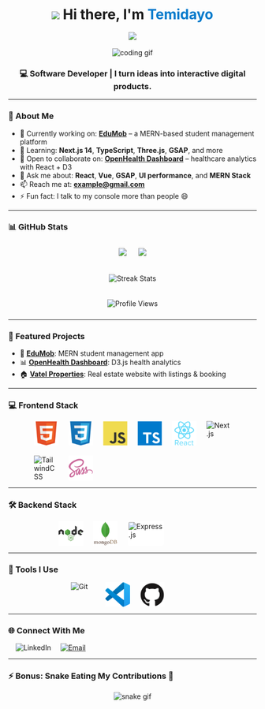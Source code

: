 <h1 align="center">
  <img src="https://twemoji.maxcdn.com/v/latest/72x72/1f44b.png" width="30"/> 
  Hi there, I'm <span style="color:#007acc;">Temidayo</span>
</h1>

<p align="center">
  <img src="https://readme-typing-svg.herokuapp.com?lines=Full-Stack+Developer;Frontend+%2F+Backend+Engineer;I+build+awesome+digital+products!&center=true&width=500&height=45" />
</p>

<p align="center">
  <img src="https://media.giphy.com/media/qgQUggAC3Pfv687qPC/giphy.gif" width="500" alt="coding gif"/>
</p>

<h3 align="center">💻 Software Developer | I turn ideas into interactive digital products.</h3>

---

### 🚀 About Me

- 🔭 Currently working on: [**EduMob**](https://edumob-demo.vercel.app) – a MERN-based student management platform  
- 🌱 Learning: **Next.js 14**, **TypeScript**, **Three.js**, **GSAP**, and more  
- 👯 Open to collaborate on: [**OpenHealth Dashboard**](https://github.com/yourusername/openhealth-dashboard) – healthcare analytics with React + D3  
- 💬 Ask me about: **React**, **Vue**, **GSAP**, **UI performance**, and **MERN Stack**  
- 📫 Reach me at: **example@gmail.com**  
- ⚡ Fun fact: I talk to my console more than people 😄  

---

### 📊 GitHub Stats

<p align="center">
  <img src="https://github-readme-stats.vercel.app/api?username=temidayo-emmanuel&show_icons=true&theme=radical" height="160" style="margin: 10px"/>
  <img src="https://github-readme-stats.vercel.app/api/top-langs/?username=temidayo-emmanuel&layout=compact&theme=radical" height="160" style="margin: 10px"/>
</p>

<p align="center">
  <img src="https://github-readme-streak-stats.herokuapp.com/?user=temidayo-emmanuel&theme=radical" alt="Streak Stats" style="margin: 10px"/>
</p>

<p align="center">
  <img src="https://komarev.com/ghpvc/?username=temidayo-emmanuel&label=Profile+Views&color=blue&style=flat" alt="Profile Views" style="margin: 10px"/>
</p>

---

### 🧩 Featured Projects

- 🚀 [**EduMob**](https://edumob-demo.vercel.app): MERN student management app  
- 📊 [**OpenHealth Dashboard**](https://github.com/yourusername/openhealth-dashboard): D3.js health analytics  
- 🏠 [**Vatel Properties**](https://vatelproperties.com): Real estate website with listings & booking  

---

### 💻 Frontend Stack

<div style="display: flex; justify-content: flex-start; flex-wrap: wrap; gap: 20px; max-width: 400px; margin: 0 auto;">
  <img src="https://raw.githubusercontent.com/devicons/devicon/master/icons/html5/html5-original.svg" alt="HTML5" width="50" title="HTML5" />
  <img src="https://raw.githubusercontent.com/devicons/devicon/master/icons/css3/css3-original.svg" alt="CSS3" width="50" title="CSS3" />
  <img src="https://raw.githubusercontent.com/devicons/devicon/master/icons/javascript/javascript-original.svg" alt="JavaScript" width="50" title="JavaScript" />
  <img src="https://raw.githubusercontent.com/devicons/devicon/master/icons/typescript/typescript-original.svg" alt="TypeScript" width="50" title="TypeScript" />
  <img src="https://raw.githubusercontent.com/devicons/devicon/master/icons/react/react-original-wordmark.svg" alt="React" width="50" title="React" />
  <img src="https://cdn.jsdelivr.net/gh/devicons/devicon/icons/nextjs/nextjs-original.svg" alt="Next.js" width="50" title="Next.js" />
  <img src="https://www.vectorlogo.zone/logos/tailwindcss/tailwindcss-icon.svg" alt="TailwindCSS" width="50" title="TailwindCSS" />
  <img src="https://raw.githubusercontent.com/devicons/devicon/master/icons/sass/sass-original.svg" alt="SASS" width="50" title="SASS" />
</div>

---

### 🛠️ Backend Stack

<div style="display: flex; justify-content: flex-start; flex-wrap: wrap; gap: 20px; max-width: 300px; margin: 0 auto;">
  <img src="https://raw.githubusercontent.com/devicons/devicon/master/icons/nodejs/nodejs-original-wordmark.svg" alt="Node.js" width="50" title="Node.js" />
  <img src="https://raw.githubusercontent.com/devicons/devicon/master/icons/mongodb/mongodb-original-wordmark.svg" alt="MongoDB" width="50" title="MongoDB" />
  <img src="https://upload.wikimedia.org/wikipedia/commons/6/64/Expressjs.png" alt="Express.js" width="70" style="background:#fff;padding:2px;border-radius:4px;" title="Express.js" />
</div>

---

### 🧰 Tools I Use

<div style="display: flex; justify-content: flex-start; flex-wrap: wrap; gap: 20px; max-width: 250px; margin: 0 auto;">
  <img src="https://www.vectorlogo.zone/logos/git-scm/git-scm-icon.svg" alt="Git" width="50" title="Git" />
  <img src="https://raw.githubusercontent.com/devicons/devicon/master/icons/vscode/vscode-original.svg" alt="VS Code" width="50" title="VS Code" />
  <img src="https://raw.githubusercontent.com/devicons/devicon/master/icons/github/github-original.svg" alt="GitHub" width="50" title="GitHub" />
</div>

---

### 🌐 Connect With Me

<p align="center>
  <a href="https://linkedin.com/in/adebayotemidayo" target="_blank" style="margin: 0 15px;">
    <img src="https://cdn-icons-png.flaticon.com/512/174/174857.png" width="50" alt="LinkedIn"/>
  </a>
  <a href="mailto:example@gmail.com" style="margin: 0 15px;">
    <img src="https://cdn-icons-png.flaticon.com/512/281/281769.png" width="50" alt="Email"/>
  </a>
</p>

---

### ⚡ Bonus: Snake Eating My Contributions 🐍

<p align="center">
  <img src="https://github.com/temidayo-emmanuel/temidayo-emmanuel/blob/output/github-contribution-grid-snake.svg" alt="snake gif"/>
</p>
